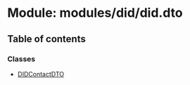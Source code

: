 # Module: modules/did/did.dto

## Table of contents

### Classes

- [DIDContactDTO](../classes/modules_did_did_dto.DIDContactDTO.md)
